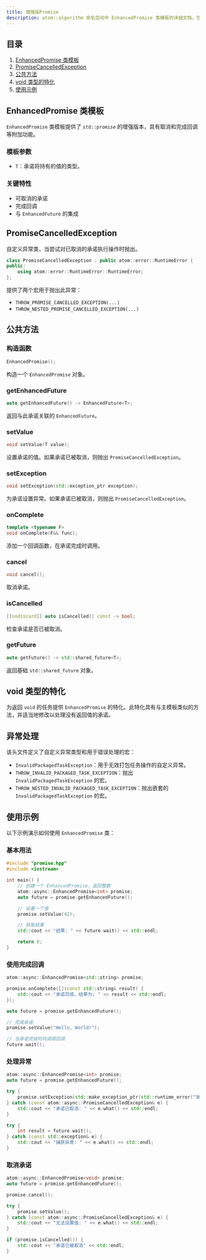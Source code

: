 ```yaml
---
title: 增强版Promise
description: atom::algorithm 命名空间中 EnhancedPromise 类模板的详细文档，包括构造函数、公共方法、void 类型的特化和使用示例。
---
```


## 目录

1. [EnhancedPromise 类模板](#enhancedpromise-类模板)
2. [PromiseCancelledException](#promisecancelledexception)
3. [公共方法](#公共方法)
4. [void 类型的特化](#void-类型的特化)
5. [使用示例](#使用示例)

## EnhancedPromise 类模板

`EnhancedPromise` 类模板提供了 `std::promise` 的增强版本，具有取消和完成回调等附加功能。

### 模板参数

- `T`：承诺将持有的值的类型。

### 关键特性

- 可取消的承诺
- 完成回调
- 与 `EnhancedFuture` 的集成

## PromiseCancelledException

自定义异常类，当尝试对已取消的承诺执行操作时抛出。

```cpp
class PromiseCancelledException : public atom::error::RuntimeError {
public:
    using atom::error::RuntimeError::RuntimeError;
};
```

提供了两个宏用于抛出此异常：

- `THROW_PROMISE_CANCELLED_EXCEPTION(...)`
- `THROW_NESTED_PROMISE_CANCELLED_EXCEPTION(...)`

## 公共方法

### 构造函数

```cpp
EnhancedPromise();
```

构造一个 `EnhancedPromise` 对象。

### getEnhancedFuture

```cpp
auto getEnhancedFuture() -> EnhancedFuture<T>;
```

返回与此承诺关联的 `EnhancedFuture`。

### setValue

```cpp
void setValue(T value);
```

设置承诺的值。如果承诺已被取消，则抛出 `PromiseCancelledException`。

### setException

```cpp
void setException(std::exception_ptr exception);
```

为承诺设置异常。如果承诺已被取消，则抛出 `PromiseCancelledException`。

### onComplete

```cpp
template <typename F>
void onComplete(F&& func);
```

添加一个回调函数，在承诺完成时调用。

### cancel

```cpp
void cancel();
```

取消承诺。

### isCancelled

```cpp
[[nodiscard]] auto isCancelled() const -> bool;
```

检查承诺是否已被取消。

### getFuture

```cpp
auto getFuture() -> std::shared_future<T>;
```

返回基础 `std::shared_future` 对象。

## void 类型的特化

为返回 `void` 的任务提供 `EnhancedPromise` 的特化。此特化具有与主模板类似的方法，并适当地修改以处理没有返回值的承诺。

## 异常处理

该头文件定义了自定义异常类型和用于错误处理的宏：

- `InvalidPackagedTaskException`：用于无效打包任务操作的自定义异常。
- `THROW_INVALID_PACKAGED_TASK_EXCEPTION`：抛出 `InvalidPackagedTaskException` 的宏。
- `THROW_NESTED_INVALID_PACKAGED_TASK_EXCEPTION`：抛出嵌套的 `InvalidPackagedTaskException` 的宏。

## 使用示例

以下示例演示如何使用 `EnhancedPromise` 类：

### 基本用法

```cpp
#include "promise.hpp"
#include <iostream>

int main() {
    // 创建一个 EnhancedPromise，返回整数
    atom::async::EnhancedPromise<int> promise;
    auto future = promise.getEnhancedFuture();

    // 设置一个值
    promise.setValue(42);

    // 获取结果
    std::cout << "结果: " << future.wait() << std::endl;

    return 0;
}
```

### 使用完成回调

```cpp
atom::async::EnhancedPromise<std::string> promise;

promise.onComplete([](const std::string& result) {
    std::cout << "承诺完成，结果为: " << result << std::endl;
});

auto future = promise.getEnhancedFuture();

// 完成承诺
promise.setValue("Hello, World!");

// 当承诺完成时将调用回调
future.wait();
```

### 处理异常

```cpp
atom::async::EnhancedPromise<int> promise;
auto future = promise.getEnhancedFuture();

try {
    promise.setException(std::make_exception_ptr(std::runtime_error("发生了错误")));
} catch (const atom::async::PromiseCancelledException& e) {
    std::cout << "承诺已取消: " << e.what() << std::endl;
}

try {
    int result = future.wait();
} catch (const std::exception& e) {
    std::cout << "捕获异常: " << e.what() << std::endl;
}
```

### 取消承诺

```cpp
atom::async::EnhancedPromise<void> promise;
auto future = promise.getEnhancedFuture();

promise.cancel();

try {
    promise.setValue();
} catch (const atom::async::PromiseCancelledException& e) {
    std::cout << "无法设置值: " << e.what() << std::endl;
}

if (promise.isCancelled()) {
    std::cout << "承诺已被取消" << std::endl;
}
```
